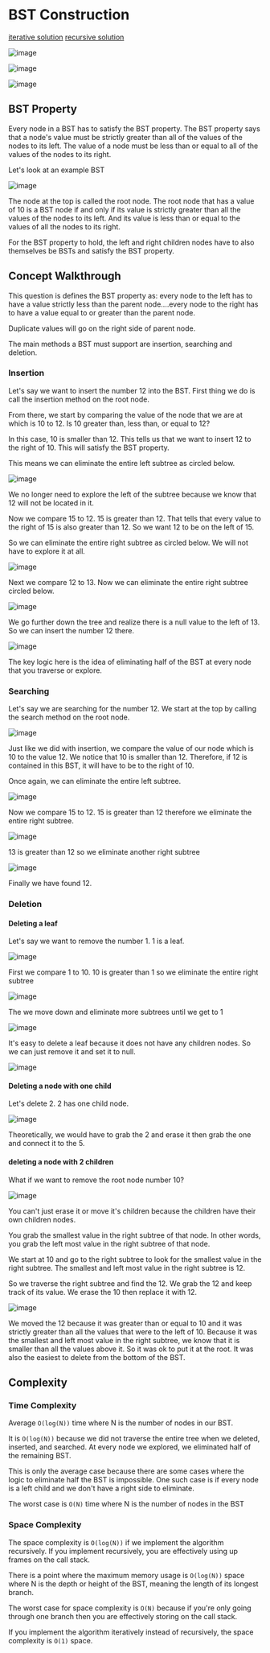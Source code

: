 # BST Construction

[iterative solution]()
[recursive solution]()

![image](https://user-images.githubusercontent.com/19383145/171542575-ad2f60c3-8abf-4e3f-a870-1058f3555b96.png)

![image](https://user-images.githubusercontent.com/19383145/171542602-c0bc5d1b-ea43-4678-b10c-e6f10bfd6dd8.png)

![image](https://user-images.githubusercontent.com/19383145/171542652-b2d73959-860f-49f2-ad6e-4469a88d2a1d.png)

## BST Property

Every node in a BST has to satisfy the BST property. The BST property says that a node's value must be strictly greater than all of the values of the nodes to its left. The value of a node must be less than or equal to all of the values of the nodes to its right. 

Let's look at an example BST

![image](https://user-images.githubusercontent.com/19383145/171543368-6df78498-b6a3-4a21-9536-0e1601d23af7.png)

The node at the top is called the root node. The root node that has a value of 10 is a BST node if and only if its value is strictly greater than all the values of the nodes to its left. And its value is less than or equal to the values of all the nodes to its right. 

For the BST property to hold, the left and right children nodes have to also themselves be BSTs and satisfy the BST property. 

## Concept Walkthrough

This question is defines the BST property as: every node to the left has to have a value strictly less than the parent node....every node to the right has to have a value equal to or greater than the parent node. 

Duplicate values will go on the right side of parent node. 

The main methods a BST must support are insertion, searching and deletion. 

### Insertion

Let's say we want to insert the number 12 into the BST. First thing we do is call the insertion method on the root node. 

From there, we start by comparing the value of the node that we are at which is 10 to 12. Is 10 greater than, less than, or equal to 12? 

In this case, 10 is smaller than 12. This tells us that we want to insert 12 to the right of 10. This will satisfy the BST property.

This means we can eliminate the entire left subtree as circled below. 

![image](https://user-images.githubusercontent.com/19383145/171546991-2630331d-bfd5-4985-b600-fb275d68c4ad.png)

We no longer need to explore the left of the subtree because we know that 12 will not be located in it. 

Now we compare 15 to 12. 15 is greater than 12. That tells that every value to the right of 15 is also greater than 12. So we want 12 to be on the left of 15. 

So we can eliminate the entire right subtree as circled below. We will not have to explore it at all. 

![image](https://user-images.githubusercontent.com/19383145/171547377-3623b2e9-8427-4b80-b4ca-76ed49014aca.png)

Next we compare 12 to 13. Now we can eliminate the entire right subtree circled below. 

![image](https://user-images.githubusercontent.com/19383145/171550190-0aa2474c-1c3e-4875-8d71-317862f63f22.png)

We go further down the tree and realize there is a null value to the left of 13. So we can insert the number 12 there. 

![image](https://user-images.githubusercontent.com/19383145/171764440-2eca5709-2169-4aba-93f2-62f82690132f.png)

The key logic here is the idea of eliminating half of the BST at every node that you traverse or explore. 

### Searching

Let's say we are searching for the number 12. We start at the top by calling the search method on the root node. 

![image](https://user-images.githubusercontent.com/19383145/171765359-e3f26be9-1268-4406-987a-d08f732980b9.png)

Just like we did with insertion, we compare the value of our node which is 10 to the value 12. We notice that 10 is smaller than 12. Therefore, if 12 is contained in this BST, it will have to be to the right of 10. 

Once again, we can eliminate the entire left subtree. 

![image](https://user-images.githubusercontent.com/19383145/171768813-d23ce9d1-eb7b-444a-9636-da2817e95fe5.png)

Now we compare 15 to 12. 15 is greater than 12 therefore we eliminate the entire right subtree.

![image](https://user-images.githubusercontent.com/19383145/171768927-16d5b24d-4272-430d-a878-84a2762f1469.png)

13 is greater than 12 so we eliminate another right subtree

![image](https://user-images.githubusercontent.com/19383145/171769005-42e18369-d7ca-45fe-85b3-ee793e837156.png)

Finally we have found 12. 

### Deletion

#### Deleting a leaf

Let's say we want to remove the number 1. 1 is a leaf. 

![image](https://user-images.githubusercontent.com/19383145/171771270-2a220b64-b530-49cd-812c-c9255db64192.png)

First we compare 1 to 10. 10 is greater than 1 so we eliminate the entire right subtree

![image](https://user-images.githubusercontent.com/19383145/171771358-4d6b842f-af48-4251-b62e-79e44e047ac2.png)

The we move down and eliminate more subtrees until we get to 1

![image](https://user-images.githubusercontent.com/19383145/171771460-37c7ecd1-3279-4e54-9b4f-3e40dfb36746.png)

It's easy to delete a leaf because it does not have any children nodes. So we can just remove it and set it to null. 

![image](https://user-images.githubusercontent.com/19383145/171771627-8a47a440-8400-42a9-9024-0ec0a70417b3.png)

#### Deleting a node with one child

Let's delete 2. 2 has one child node. 

![image](https://user-images.githubusercontent.com/19383145/171771855-7ced3acf-b53f-43de-ad82-f97ec9d53424.png)

Theoretically, we would have to grab the 2 and erase it then grab the one and connect it to the 5. 

#### deleting a node with 2 children

What if we want to remove the root node number 10?

![image](https://user-images.githubusercontent.com/19383145/171772911-6fcdeea9-ae17-4779-a8f8-e744871d3392.png)

You can't just erase it or move it's children because the children have their own children nodes. 

You grab the smallest value in the right subtree of that node. In other words, you grab the left most value in the right subtree of that node. 

We start at 10 and go to the right subtree to look for the smallest value in the right subtree. The smallest and left most value in the right subtree is 12. 

So we traverse the right subtree and find the 12. We grab the 12 and keep track of its value. We erase the 10 then replace it with 12. 

![image](https://user-images.githubusercontent.com/19383145/171773533-7ad9b690-4dac-4c65-8630-fcb29f21275c.png)

We moved the 12 because it was greater than or equal to 10 and it was strictly greater than all the values that were to the left of 10. Because it was the smallest and left most value in the right subtree, we know that it is smaller than all the values above it. So it was ok to put it at the root. It was also the easiest to delete from the bottom of the BST. 

## Complexity

### Time Complexity 

Average `O(log(N))` time where N is the number of nodes in our BST.

It is `O(log(N))` because we did not traverse the entire tree when we deleted, inserted, and searched. At every node we explored, we eliminated half of the remaining BST. 

This is only the average case because there are some cases where the logic to eliminate half the BST is impossible. One such case is if every node is a left child and we don't have a right side to eliminate. 

The worst case is `O(N)` time where N is the number of nodes in the BST

### Space Complexity

The space complexity is `O(log(N))` if we implement the algorithm recursively. If you implement recursively, you are effectively using up frames on the call stack. 

There is a point where the maximum memory usage is `O(log(N))` space where N is the depth or height of the BST, meaning the length of its longest branch. 

The worst case for space complexity is `O(N)` because if you're only going through one branch then you are effectively storing on the call stack. 

If you implement the algorithm iteratively instead of recursively, the space complexity is `O(1)` space. 

